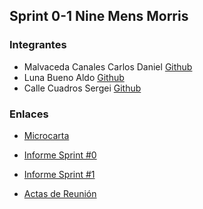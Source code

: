 ##  Sprint 0-1 Nine Mens Morris
### Integrantes 
- Malvaceda Canales Carlos Daniel
[Github](https://github.com/danyelliot)
- Luna Bueno Aldo 
[Github](https://github.com/AldoLunaBueno)
- Calle Cuadros Sergei
[Github](https://github.com/sergei270791) 

### Enlaces

- [Microcarta](https://drive.google.com/file/d/1fu90j32-LeZAnsA_rDzUZSBrO8RFATZV/view?usp=sharing)

- [Informe Sprint #0](https://drive.google.com/file/d/1XeucH8FHQrv6pQGtV6_WSX83CvV_3pT4/view?usp=sharing)

- [Informe Sprint #1](https://drive.google.com/file/d/1dWqEOdXp7wMpf0fCkcmsLubOtLIeaQcv/view?usp=sharing)

- [Actas de Reunión](https://drive.google.com/drive/folders/14AS6iTd8XoHON5XCT-ap390itv7metpa?usp=sharing)

